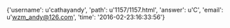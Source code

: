 {'username': u'cathayandy', 'path': u'1157/1157.html', 'answer': u'C', 'email': u'wzm_andy@126.com', 'time': '2016-02-23:16:33:56'}